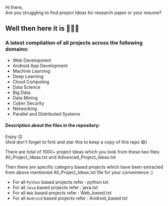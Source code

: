 Hi there,<br>
Are you struggling to find project Ideas for research paper or your resume? <br>

## Well then here it is 🎉🎉🎉<br>
### A latest compilation of all projects across the following domains: 
- Web Development 
- Android App Development
- Machine Learning
- Deep Learning
- Cloud Computing
- Data Science
- Big Data
- Data Mining 
- Cyber Security
- Networking
- Parallel and Distributed Systems

#### Description about the files in the repository:


Enjoy 😉<br>
(And don't forget to fork and star this to keep a copy of this repo 😄)

There are total of 1500+ project Ideas which you look from these two files: All_Project_Ideas.txt and Advanced_Project_Ideas.txt

Then there are specific category based projects which have been extracted from above mentioned All_Project_Ideas.txt file for your convenience :)

- For all `Python` based projects refer  : python.txt 
- For all  `Java` based projects refer   : java.txt 
- For all `Web` based projects refer     : Web_based.txt 
- For all `Android` based projects refer : Android_based.txt 
